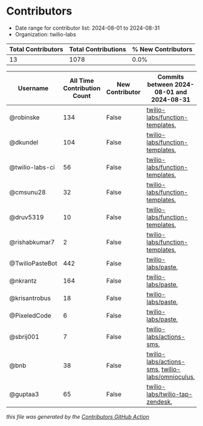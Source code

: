 # Contributors

- Date range for contributor list:  2024-08-01 to 2024-08-31
- Organization: twilio-labs

| Total Contributors | Total Contributions | % New Contributors |
| --- | --- | --- |
| 13 | 1078 | 0.0% |

| Username | All Time Contribution Count | New Contributor | Commits between 2024-08-01 and 2024-08-31 |
| --- | --- | --- | --- |
| @robinske | 134 | False | [twilio-labs/function-templates](https://github.com/twilio-labs/function-templates/commits?author=robinske&since=2024-08-01&until=2024-08-31),  |
| @dkundel | 104 | False | [twilio-labs/function-templates](https://github.com/twilio-labs/function-templates/commits?author=dkundel&since=2024-08-01&until=2024-08-31),  |
| @twilio-labs-ci | 56 | False | [twilio-labs/function-templates](https://github.com/twilio-labs/function-templates/commits?author=twilio-labs-ci&since=2024-08-01&until=2024-08-31),  |
| @cmsunu28 | 32 | False | [twilio-labs/function-templates](https://github.com/twilio-labs/function-templates/commits?author=cmsunu28&since=2024-08-01&until=2024-08-31),  |
| @druv5319 | 10 | False | [twilio-labs/function-templates](https://github.com/twilio-labs/function-templates/commits?author=druv5319&since=2024-08-01&until=2024-08-31),  |
| @rishabkumar7 | 2 | False | [twilio-labs/function-templates](https://github.com/twilio-labs/function-templates/commits?author=rishabkumar7&since=2024-08-01&until=2024-08-31),  |
| @TwilioPasteBot | 442 | False | [twilio-labs/paste](https://github.com/twilio-labs/paste/commits?author=TwilioPasteBot&since=2024-08-01&until=2024-08-31),  |
| @nkrantz | 164 | False | [twilio-labs/paste](https://github.com/twilio-labs/paste/commits?author=nkrantz&since=2024-08-01&until=2024-08-31),  |
| @krisantrobus | 18 | False | [twilio-labs/paste](https://github.com/twilio-labs/paste/commits?author=krisantrobus&since=2024-08-01&until=2024-08-31),  |
| @PixeledCode | 6 | False | [twilio-labs/paste](https://github.com/twilio-labs/paste/commits?author=PixeledCode&since=2024-08-01&until=2024-08-31),  |
| @sbrij001 | 7 | False | [twilio-labs/actions-sms](https://github.com/twilio-labs/actions-sms/commits?author=sbrij001&since=2024-08-01&until=2024-08-31),  |
| @bnb | 38 | False | [twilio-labs/actions-sms](https://github.com/twilio-labs/actions-sms/commits?author=bnb&since=2024-08-01&until=2024-08-31), [twilio-labs/omnioculus](https://github.com/twilio-labs/omnioculus/commits?author=bnb&since=2024-08-01&until=2024-08-31),  |
| @guptaa3 | 65 | False | [twilio-labs/twilio-tap-zendesk](https://github.com/twilio-labs/twilio-tap-zendesk/commits?author=guptaa3&since=2024-08-01&until=2024-08-31),  |

 _this file was generated by the [Contributors GitHub Action](https://github.com/github/contributors)_
